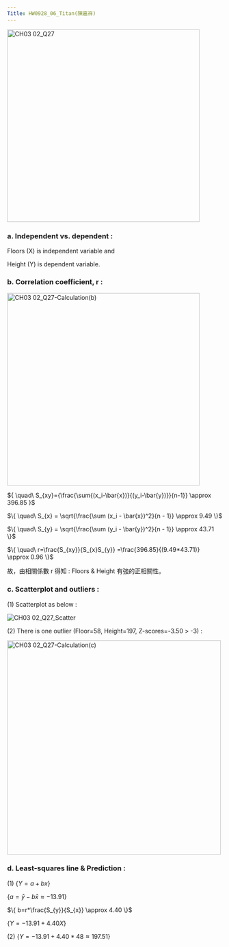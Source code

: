 ```yaml
---
Title: HW0928_06_Titan(陳嘉祥)
---
```


<img width="450" alt="CH03 02_Q27" src="https://github.com/user-attachments/assets/88400fc4-2a02-4ae1-b978-d7efbfc8fd01">

### a. Independent vs. dependent : 

Floors (X) is independent variable and 

Height (Y) is dependent variable.

### b. Correlation coefficient, r : 

<img width="450" alt="CH03 02_Q27-Calculation(b)" src="https://github.com/user-attachments/assets/8a118c2c-5e69-4114-87a8-01e5dd24e165">


$\{ \quad\ S_{xy}=\{\frac{\sum{(x_i-\bar{x})}{(y_i-\bar{y})}}{n-1}}
\approx 396.85
\}$

$\{ \quad\ S_{x} = \sqrt{\frac{\sum (x_i - \bar{x})^2}{n - 1}}
\approx 9.49
\}$

$\{ \quad\ S_{y} = \sqrt{\frac{\sum (y_i - \bar{y})^2}{n - 1}}
\approx 43.71
\}$

$\{
\quad\ r=\frac{S_{xy}}{S_{x}S_{y}}
=\frac{396.85}{(9.49*43.71)} 
\approx 0.96
\}$

故，由相關係數 r 得知 : Floors & Height 有強的正相關性。

### c. Scatterplot and outliers :
(1) Scatterplot as below :  

![CH03 02_Q27_Scatter](https://github.com/user-attachments/assets/73c78a1f-1da6-45f2-932f-81676ac2805c)

(2) There is one outlier (Floor=58, Height=197, Z-scores=-3.50 > -3) : 

<img width="500" alt="CH03 02_Q27-Calculation(c)" src="https://github.com/user-attachments/assets/ed76552c-0aee-45a5-8d57-1275f919f6a0">


### d. Least-squares line & Prediction :
(1) 
$\{ Y=a+bx
\}$ 

$\{ 
a=\bar{y}-b\bar{x}
\approx -13.91
\}$

$\{ 
b=r*\frac{S_{y}}{S_{x}}
\approx 4.40
\}$

$\{ 
Y = -13.91 + 4.40X 
\}$

(2) 
$\{ 
Y = -13.91 + 4.40 * 48 
\approx 197.51
\}$
